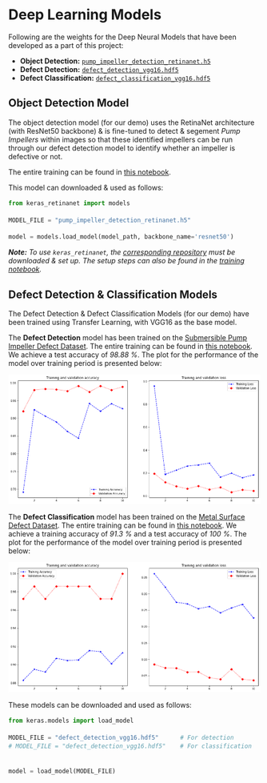 # Deep Learning Models

Following are the weights for the Deep Neural Models that have been developed as a part of this project:

- __Object Detection:__ [`pump_impeller_detection_retinanet.h5`](https://drive.google.com/file/d/1QGebcE24wIKiALsztVm0wLPkMKBS4LSI/view?usp=sharing)
- __Defect Detection:__ [`defect_detection_vgg16.hdf5`](https://drive.google.com/file/d/11o3l6DGXZf0Et1nvkaf0aSQHdGXsi8BU/view?usp=sharing)
- __Defect Classification:__ [`defect_classification_vgg16.hdf5`](https://drive.google.com/file/d/1OdA9lB7lfvWxQZKCLMNvEmmXWchUbhuj/view?usp=sharing)

## Object Detection Model

The object detection model (for our demo) uses the RetinaNet architecture (with ResNet50 backbone) & is fine-tuned to detect & segement _Pump Impellers_ within images so that these identified impellers can be run through our defect detection model to identify whether an impeller is defective or not.

The entire training can be found in [this notebook](./ObjectDetectionRetinanet.ipynb).

This model can downloaded & used as follows:

```python
from keras_retinanet import models

MODEL_FILE = "pump_impeller_detection_retinanet.h5" 

model = models.load_model(model_path, backbone_name='resnet50')
```

_**Note:** To use `keras_retinanet`, the [corresponding repository](https://github.com/fizyr/keras-retinanet) must be downloaded & set up. The setup steps can also be found in the [training notebook](./ObjectDetectionRetinanet.ipynb)._


## Defect Detection & Classification Models

The Defect Detection & Defect Classification Models (for our demo) have been trained using Transfer Learning, with VGG16 as the base model.

The __Defect Detection__ model has been trained on the [Submersible Pump Impeller Defect Dataset](https://www.kaggle.com/ravirajsinh45/real-life-industrial-dataset-of-casting-product). The entire training can be found in [this notebook](./DefectDetectionVGG.ipynb). We achieve a test accuracy of _98.88 %_. The plot for the performance of the model over training period is presented below:

![Defect Detection Performance](../figures/defect_detection_performance.png)

The __Defect Classification__ model has been trained on the [Metal Surface Defect Dataset](https://www.kaggle.com/fantacher/neu-metal-surface-defects-data). The entire training can be found in [this notebook](./DefectClassificationVGG.ipynb). We achieve a training accuracy of _91.3 %_ and a test accuracy of _100 %_. The plot for the performance of the model over training period is presented below:

![Defect Classsification Performance](../figures/defect_classification_performance.png)

These models can be downloaded and used as follows:

```python
from keras.models import load_model 

MODEL_FILE = "defect_detection_vgg16.hdf5"      # For detection
# MODEL_FILE = "defect_detection_vgg16.hdf5"    # For classification


model = load_model(MODEL_FILE)
```